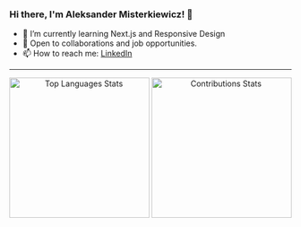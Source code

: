 ### Hi there, I'm Aleksander Misterkiewicz! 👋
- 🌱 I’m currently learning Next.js and Responsive Design
- 💼 Open to collaborations and job opportunities.
- 📫 How to reach me: [LinkedIn](https://www.linkedin.com/in/aleksandermst/)

---
<div align=center>
<picture>
  <source media="(prefers-color-scheme: dark)" srcset="https://github-readme-stats.vercel.app/api/top-langs/?username=AlexMist23&hide_title=true&layout=normal&hide_border=true&bg_color=00000000&text_color=7D8590">
  <source media="(prefers-color-scheme: light), (prefers-color-scheme: no-preference))" srcset="https://github-readme-stats.vercel.app/api/top-langs/?username=AlexMist23&layout=compact">
  <img alt="Top Languages Stats" height=250>
</picture>
<picture>
  <source media="(prefers-color-scheme: dark)" srcset="https://github-readme-streak-stats.herokuapp.com?user=AlexMist23&theme=dark&background=00000000&border=30363D&sideLabels=E6EDF3&dates=7D8590&fire=F78166&ring=F78166&currStreakLabel=F78166&stroke=30363D&hide_border=true">
  <source media="(prefers-color-scheme: light), (prefers-color-scheme: no-preference)" srcset="">
  <img alt="Contributions Stats" height=250>
</picture>
</div>
